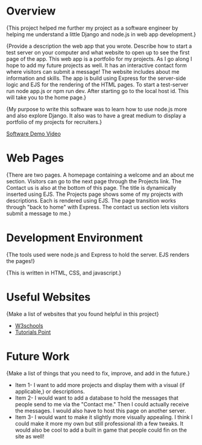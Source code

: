 # Overview

{This project helped me further my project as a software engineer by helping me understand a little Django and node.js in web app development.}

{Provide a description the web app that you wrote. Describe how to start a test server on your computer and what website to open up to see the first page of the app.
This web app is a portfolio for my projects. As I go along I hope to add my future projects as well. It has an interactive contact form where visitors can submit a message! The website includes about me information and skills. The app is build using Express for the server-side logic and EJS for the rendering of the HTML pages. To start a test-server run node app.js or npm run dev. After starting go to the local host id. This will take you to the home page.}

{My purpose to write this software was to learn how to use node.js more and also explore Django. It also was to have a great medium to display a portfolio of my projects for recruiters.}

[Software Demo Video](https://youtu.be/YQwsmN860BQ)

# Web Pages

{There are two pages. A homepage containing a welcome and an about me section. Visitors can go to the next page through the Projects link. The Contact us is also at the bottom of this page. The title is dynamically inserted using EJS. The Projects page shows some of my projects with descriptions. Each is rendered using EJS. The page transition works through "back to home" with Express. The contact us section lets visitors submit a message to me.}

# Development Environment

{The tools used were node.js and Express to hold the server. EJS renders the pages!}

{This is written in HTML, CSS, and javascript.}

# Useful Websites

{Make a list of websites that you found helpful in this project}
* [W3schools](https://www.w3schools.com/css/tryit.asp?filename=trycss_grid_layout_named)
* [Tutorials Point](https://www.tutorialspoint.com/nodejs/index.htm)

# Future Work

{Make a list of things that you need to fix, improve, and add in the future.}
* Item 1- I want to add more projects and display them with a visual (if applicable,) or descriptions.
* Item 2- I would want to add a database to hold the messages that people send to me via the "Contact me." Then I could actually receive the messages. I would also have to host this page on another server.
* Item 3- I would want to make it slightly more visually appealing. I think I could make it more my own but still professional ith a few tweaks. It would also be cool to add a built in game that people could fin on the site as well!